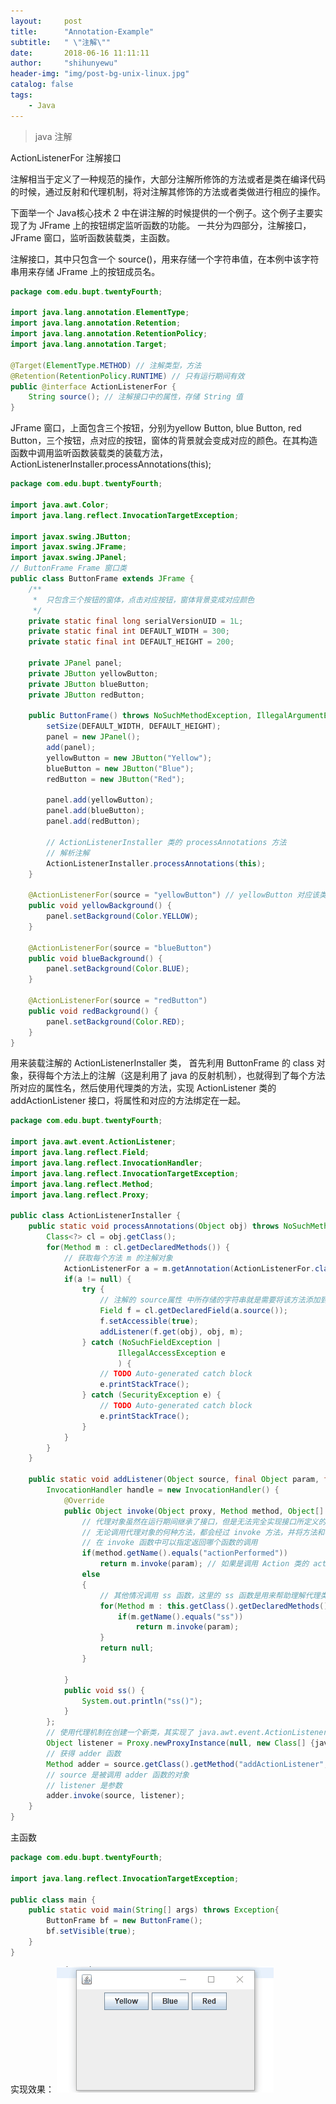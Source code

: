 ```yaml
---
layout:     post
title:      "Annotation-Example"
subtitle:   " \"注解\""
date:       2018-06-16 11:11:11
author:     "shihunyewu"
header-img: "img/post-bg-unix-linux.jpg"
catalog: false
tags:
    - Java
---
```


> java 注解

ActionListenerFor 注解接口

注解相当于定义了一种规范的操作，大部分注解所修饰的方法或者是类在编译代码的时候，通过反射和代理机制，将对注解其修饰的方法或者类做进行相应的操作。

下面举一个 Java核心技术 2 中在讲注解的时候提供的一个例子。这个例子主要实现了为 JFrame 上的按钮绑定监听函数的功能。 一共分为四部分，注解接口，JFrame 窗口，监听函数装载类，主函数。

注解接口，其中只包含一个 source()，用来存储一个字符串值，在本例中该字符串用来存储 JFrame 上的按钮成员名。
```java
package com.edu.bupt.twentyFourth;

import java.lang.annotation.ElementType;
import java.lang.annotation.Retention;
import java.lang.annotation.RetentionPolicy;
import java.lang.annotation.Target;

@Target(ElementType.METHOD) // 注解类型，方法
@Retention(RetentionPolicy.RUNTIME) // 只有运行期间有效
public @interface ActionListenerFor {
	String source(); // 注解接口中的属性，存储 String 值
}
```

JFrame 窗口，上面包含三个按钮，分别为yellow Button, blue Button, red Button，三个按钮，点对应的按钮，窗体的背景就会变成对应的颜色。在其构造函数中调用监听函数装载类的装载方法，ActionListenerInstaller.processAnnotations(this);

```java
package com.edu.bupt.twentyFourth;

import java.awt.Color;
import java.lang.reflect.InvocationTargetException;

import javax.swing.JButton;
import javax.swing.JFrame;
import javax.swing.JPanel;
// ButtonFrame Frame 窗口类
public class ButtonFrame extends JFrame {
	/**
	 *  只包含三个按钮的窗体，点击对应按钮，窗体背景变成对应颜色
	 */
	private static final long serialVersionUID = 1L;
	private static final int DEFAULT_WIDTH = 300;
	private static final int DEFAULT_HEIGHT = 200;

	private JPanel panel;
	private JButton yellowButton;
	private JButton blueButton;
	private JButton redButton;

	public ButtonFrame() throws NoSuchMethodException, IllegalArgumentException, InvocationTargetException {
		setSize(DEFAULT_WIDTH, DEFAULT_HEIGHT);
		panel = new JPanel();
		add(panel);
		yellowButton = new JButton("Yellow");
		blueButton = new JButton("Blue");
		redButton = new JButton("Red");

		panel.add(yellowButton);
		panel.add(blueButton);
		panel.add(redButton);

		// ActionListenerInstaller 类的 processAnnotations 方法
		// 解析注解
		ActionListenerInstaller.processAnnotations(this);
	}

	@ActionListenerFor(source = "yellowButton") // yellowButton 对应该类的属性，添加监听器
	public void yellowBackground() {
		panel.setBackground(Color.YELLOW);
	}

	@ActionListenerFor(source = "blueButton")
	public void blueBackground() {
		panel.setBackground(Color.BLUE);
	}

	@ActionListenerFor(source = "redButton")
	public void redBackground() {
		panel.setBackground(Color.RED);
	}
}
```


用来装载注解的 ActionListenerInstaller 类， 首先利用 ButtonFrame 的 class 对象，获得每个方法上的注解（这是利用了 java 的反射机制），也就得到了每个方法所对应的属性名，然后使用代理类的方法，实现 ActionListener 类的 addActionListener 接口，将属性和对应的方法绑定在一起。
```java
package com.edu.bupt.twentyFourth;

import java.awt.event.ActionListener;
import java.lang.reflect.Field;
import java.lang.reflect.InvocationHandler;
import java.lang.reflect.InvocationTargetException;
import java.lang.reflect.Method;
import java.lang.reflect.Proxy;

public class ActionListenerInstaller {
	public static void processAnnotations(Object obj) throws NoSuchMethodException, IllegalArgumentException, InvocationTargetException {
		Class<?> cl = obj.getClass();
		for(Method m : cl.getDeclaredMethods()) {
			// 获取每个方法 m 的注解对象
			ActionListenerFor a = m.getAnnotation(ActionListenerFor.class);
			if(a != null) {
				try {
					// 注解的 source属性 中所存储的字符串就是需要将该方法添加到的属性域
					Field f = cl.getDeclaredField(a.source());
					f.setAccessible(true);
					addListener(f.get(obj), obj, m);
				} catch (NoSuchFieldException |
						IllegalAccessException e
						) {
					// TODO Auto-generated catch block
					e.printStackTrace();
				} catch (SecurityException e) {
					// TODO Auto-generated catch block
					e.printStackTrace();
				}
			}
		}
	}

	public static void addListener(Object source, final Object param, final Method m) throws NoSuchMethodException, SecurityException, IllegalAccessException, IllegalArgumentException, InvocationTargetException {
		InvocationHandler handle = new InvocationHandler() {
			@Override
			public Object invoke(Object proxy, Method method, Object[] args) throws Throwable {
				// 代理对象虽然在运行期间继承了接口，但是无法完全实现接口所定义的函数
				// 无论调用代理对象的何种方法，都会经过 invoke 方法，并将方法和参数传进 invoke 方法
				// 在 invoke 函数中可以指定返回哪个函数的调用
				if(method.getName().equals("actionPerformed"))
					return m.invoke(param); // 如果是调用 Action 类的 actionPerformed 方法，返回 m 函数调用
				else
				{
					// 其他情况调用 ss 函数，这里的 ss 函数是用来帮助理解代理类的
					for(Method m : this.getClass().getDeclaredMethods()) {
						if(m.getName().equals("ss"))
							return m.invoke(param);
					}
					return null;
				}

			}
			public void ss() {
				System.out.println("ss()");
			}
		};
		// 使用代理机制在创建一个新类，其实现了 java.awt.event.ActionListener 接口
		Object listener = Proxy.newProxyInstance(null, new Class[] {java.awt.event.ActionListener.class}, handle);
		// 获得 adder 函数
		Method adder = source.getClass().getMethod("addActionListener", ActionListener.class);
		// source 是被调用 adder 函数的对象
		// listener 是参数
		adder.invoke(source, listener);
	}
}
```


主函数
```java
package com.edu.bupt.twentyFourth;

import java.lang.reflect.InvocationTargetException;

public class main {
	public static void main(String[] args) throws Exception{
		ButtonFrame bf = new ButtonFrame();
		bf.setVisible(true);
	}
}
```

实现效果：
![实现效果](https://github.com/shihunyewu/shihunyewu.github.io/blob/master/img/blog_img/Annotation.gif)



